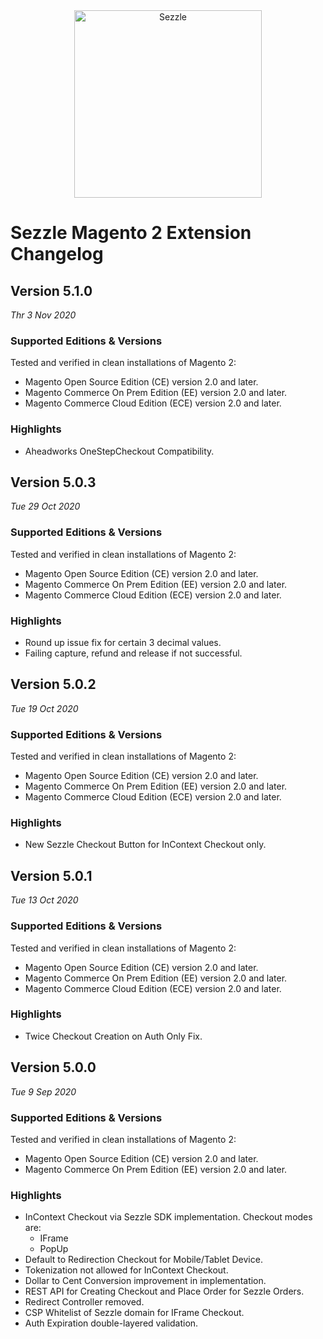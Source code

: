 <div align="center">
    <a href="https://sezzle.com">
        <img src="https://media.sezzle.com/branding/2.0/Sezzle_Logo_FullColor.svg" width="300px" alt="Sezzle" />
    </a>
</div>

# Sezzle Magento 2 Extension Changelog

## Version 5.1.0

_Thr 3 Nov 2020_

### Supported Editions & Versions

Tested and verified in clean installations of Magento 2:

- Magento Open Source Edition (CE) version 2.0 and later.
- Magento Commerce On Prem Edition (EE) version 2.0 and later.
- Magento Commerce Cloud Edition (ECE) version 2.0 and later.

### Highlights

- Aheadworks OneStepCheckout Compatibility.

## Version 5.0.3

_Tue 29 Oct 2020_

### Supported Editions & Versions

Tested and verified in clean installations of Magento 2:

- Magento Open Source Edition (CE) version 2.0 and later.
- Magento Commerce On Prem Edition (EE) version 2.0 and later.
- Magento Commerce Cloud Edition (ECE) version 2.0 and later.

### Highlights

- Round up issue fix for certain 3 decimal values.
- Failing capture, refund and release if not successful.

## Version 5.0.2

_Tue 19 Oct 2020_

### Supported Editions & Versions

Tested and verified in clean installations of Magento 2:

- Magento Open Source Edition (CE) version 2.0 and later.
- Magento Commerce On Prem Edition (EE) version 2.0 and later.
- Magento Commerce Cloud Edition (ECE) version 2.0 and later.

### Highlights

- New Sezzle Checkout Button for InContext Checkout only.

## Version 5.0.1

_Tue 13 Oct 2020_

### Supported Editions & Versions

Tested and verified in clean installations of Magento 2:

- Magento Open Source Edition (CE) version 2.0 and later.
- Magento Commerce On Prem Edition (EE) version 2.0 and later.
- Magento Commerce Cloud Edition (ECE) version 2.0 and later.

### Highlights

- Twice Checkout Creation on Auth Only Fix.

## Version 5.0.0

_Tue 9 Sep 2020_

### Supported Editions & Versions

Tested and verified in clean installations of Magento 2:

- Magento Open Source Edition (CE) version 2.0 and later.
- Magento Commerce On Prem Edition (EE) version 2.0 and later.

### Highlights

- InContext Checkout via Sezzle SDK implementation. Checkout modes are: 
    - IFrame
    - PopUp
- Default to Redirection Checkout for Mobile/Tablet Device.
- Tokenization not allowed for InContext Checkout.
- Dollar to Cent Conversion improvement in implementation.
- REST API for Creating Checkout and Place Order for Sezzle Orders.
- Redirect Controller removed.
- CSP Whitelist of Sezzle domain for IFrame Checkout.
- Auth Expiration double-layered validation.
